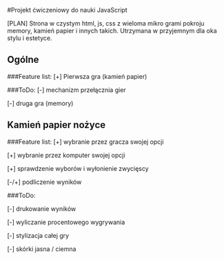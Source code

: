 #Projekt ćwiczeniowy do nauki JavaScript

[PLAN]
Strona w czystym html, js, css z wieloma mikro grami pokroju memory, kamień papier i innych takich. 
Utrzymana w przyjemnym dla oka stylu i estetyce.
## Ogólne
###Feature list:
[+] Pierwsza gra (kamień papier)

###ToDo:
[-] mechanizm przełącznia gier

[-] druga gra (memory)


## Kamień papier nożyce

###Feature list:
[+] wybranie przez gracza swojej opcji

[+] wybranie przez komputer swojej opcji

[+] sprawdzenie wyborów i wyłonienie zwycięscy

[-/+] podliczenie wyników


###ToDo:

[-] drukowanie wyników

[-] wyliczanie procentowego wygrywania

[-] stylizacja całej gry

[-] skórki jasna / ciemna
